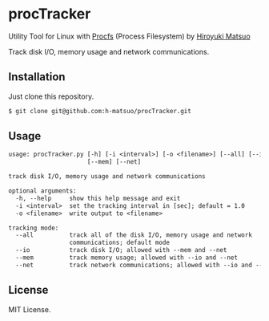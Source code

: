 # procTracker

Utility Tool for Linux with [Procfs](https://en.wikipedia.org/wiki/Procfs) (Process Filesystem) by [Hiroyuki Matsuo](http://sdl.ist.osaka-u.ac.jp/~h-matsuo/)

Track disk I/O, memory usage and network communications.

## Installation

Just clone this repository.

```bash
$ git clone git@github.com:h-matsuo/procTracker.git
```

## Usage

```txt
usage: procTracker.py [-h] [-i <interval>] [-o <filename>] [--all] [--io]
                      [--mem] [--net]

track disk I/O, memory usage and network communications

optional arguments:
  -h, --help     show this help message and exit
  -i <interval>  set the tracking interval in [sec]; default = 1.0
  -o <filename>  write output to <filename>

tracking mode:
  --all          track all of the disk I/O, memory usage and network
                 communications; default mode
  --io           track disk I/O; allowed with --mem and --net
  --mem          track memory usage; allowed with --io and --net
  --net          track network communications; allowed with --io and --mem
```

## License

MIT License.
